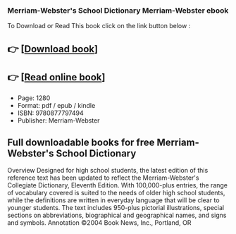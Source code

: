 ### Merriam-Webster's School Dictionary Merriam-Webster ebook

To Download or Read This book click on the link button below :

## 👉  [**[Download book](http://get-pdfs.com/download.php?group=book&from=github.com&id=720756&lnk=1079 "Download book")**]

## 👉  [**[Read online book](http://get-pdfs.com/download.php?group=book&from=github.com&id=720756&lnk=1079 "Read online book")**]


* Page: 1280
* Format: pdf / epub / kindle
* ISBN: 9780877797494
* Publisher: Merriam-Webster



## Full downloadable books for free Merriam-Webster's School Dictionary


Overview
Designed for high school students, the latest edition of this reference text has been updated to reflect the Merriam-Webster&#039;s Collegiate Dictionary, Eleventh Edition. With 100,000-plus entries, the range of vocabulary covered is suited to the needs of older high school students, while the definitions are written in everyday language that will be clear to younger students. The text includes 950-plus pictorial illustrations, special sections on abbreviations, biographical and geographical names, and signs and symbols. Annotation ©2004 Book News, Inc., Portland, OR



